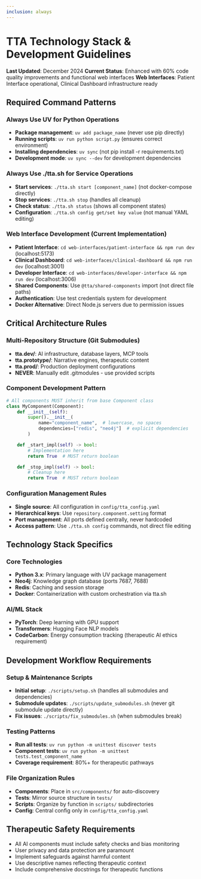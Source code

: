 ```yaml
---
inclusion: always
---
```


# TTA Technology Stack & Development Guidelines

**Last Updated**: December 2024
**Current Status**: Enhanced with 60% code quality improvements and functional web interfaces
**Web Interfaces**: Patient Interface operational, Clinical Dashboard infrastructure ready

## Required Command Patterns

### Always Use UV for Python Operations

- **Package management**: `uv add package_name` (never use pip directly)
- **Running scripts**: `uv run python script.py` (ensures correct environment)
- **Installing dependencies**: `uv sync` (not pip install -r requirements.txt)
- **Development mode**: `uv sync --dev` for development dependencies

### Always Use ./tta.sh for Service Operations

- **Start services**: `./tta.sh start [component_name]` (not docker-compose directly)
- **Stop services**: `./tta.sh stop` (handles all cleanup)
- **Check status**: `./tta.sh status` (shows all component states)
- **Configuration**: `./tta.sh config get/set key value` (not manual YAML editing)

### Web Interface Development (Current Implementation)

- **Patient Interface**: `cd web-interfaces/patient-interface && npm run dev` (localhost:5173)
- **Clinical Dashboard**: `cd web-interfaces/clinical-dashboard && npm run dev` (localhost:3001)
- **Developer Interface**: `cd web-interfaces/developer-interface && npm run dev` (localhost:3006)
- **Shared Components**: Use `@tta/shared-components` import (not direct file paths)
- **Authentication**: Use test credentials system for development
- **Docker Alternative**: Direct Node.js servers due to permission issues

## Critical Architecture Rules

### Multi-Repository Structure (Git Submodules)

- **tta.dev/**: AI infrastructure, database layers, MCP tools
- **tta.prototype/**: Narrative engines, therapeutic content
- **tta.prod/**: Production deployment configurations
- **NEVER**: Manually edit .gitmodules - use provided scripts

### Component Development Pattern

```python
# All components MUST inherit from base Component class
class MyComponent(Component):
    def __init__(self):
        super().__init__(
            name="component_name",  # lowercase, no spaces
            dependencies=["redis", "neo4j"]  # explicit dependencies
        )

    def _start_impl(self) -> bool:
        # Implementation here
        return True  # MUST return boolean

    def _stop_impl(self) -> bool:
        # Cleanup here
        return True  # MUST return boolean
```

### Configuration Management Rules

- **Single source**: All configuration in `config/tta_config.yaml`
- **Hierarchical keys**: Use `repository.component.setting` format
- **Port management**: All ports defined centrally, never hardcoded
- **Access pattern**: Use `./tta.sh config` commands, not direct file editing

## Technology Stack Specifics

### Core Technologies

- **Python 3.x**: Primary language with UV package management
- **Neo4j**: Knowledge graph database (ports 7687, 7688)
- **Redis**: Caching and session storage
- **Docker**: Containerization with custom orchestration via tta.sh

### AI/ML Stack

- **PyTorch**: Deep learning with GPU support
- **Transformers**: Hugging Face NLP models
- **CodeCarbon**: Energy consumption tracking (therapeutic AI ethics requirement)

## Development Workflow Requirements

### Setup & Maintenance Scripts

- **Initial setup**: `./scripts/setup.sh` (handles all submodules and dependencies)
- **Submodule updates**: `./scripts/update_submodules.sh` (never git submodule update directly)
- **Fix issues**: `./scripts/fix_submodules.sh` (when submodules break)

### Testing Patterns

- **Run all tests**: `uv run python -m unittest discover tests`
- **Component tests**: `uv run python -m unittest tests.test_component_name`
- **Coverage requirement**: 80%+ for therapeutic pathways

### File Organization Rules

- **Components**: Place in `src/components/` for auto-discovery
- **Tests**: Mirror source structure in `tests/`
- **Scripts**: Organize by function in `scripts/` subdirectories
- **Config**: Central config only in `config/tta_config.yaml`

## Therapeutic Safety Requirements

- All AI components must include safety checks and bias monitoring
- User privacy and data protection are paramount
- Implement safeguards against harmful content
- Use descriptive names reflecting therapeutic context
- Include comprehensive docstrings for therapeutic functions
